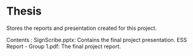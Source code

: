 # Thesis
Stores the reports and presentation created for this project.

Contents :
SignScribe.pptx: Contains the final project presentation.
ESS Report - Group 1.pdf: The final project report.
